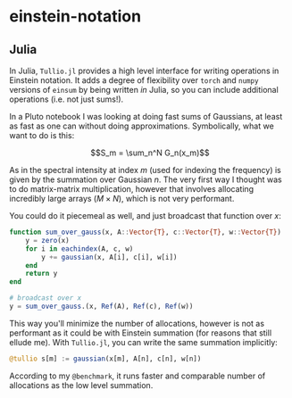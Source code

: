 # einstein-notation


## Julia

In Julia, `Tullio.jl` provides a high level interface for writing operations in Einstein notation. It adds a degree of flexibility over `torch` and `numpy` versions of `einsum` by being written _in_ Julia, so you can include additional operations (i.e. not just sums!).

In a Pluto notebook I was looking at doing fast sums of Gaussians, at least as fast as one can without doing approximations. Symbolically, what we want to do is this:

$$S_m = \sum_n^N G_n(x_m)$$

As in the spectral intensity at index $m$ (used for indexing the frequency) is given by the summation over Gaussian $n$. The very first way I thought was to do matrix-matrix multiplication, however that involves allocating incredibly large arrays ($M\times N$), which is not very performant.

You could do it piecemeal as well, and just broadcast that function over $x$:

```julia
function sum_over_gauss(x, A::Vector{T}, c::Vector{T}, w::Vector{T})
    y = zero(x)
    for i in eachindex(A, c, w)
        y += gaussian(x, A[i], c[i], w[i])
    end
    return y
end

# broadcast over x
y = sum_over_gauss.(x, Ref(A), Ref(c), Ref(w))
```

This way you'll minimize the number of allocations, however is not as performant as it could be with Einstein summation (for reasons that still ellude me). With `Tullio.jl`, you can write the same summation implicitly:

```julia
@tullio s[m] := gaussian(x[m], A[n], c[n], w[n])
```

According to my `@benchmark`, it runs faster and comparable number of allocations as the low level summation.